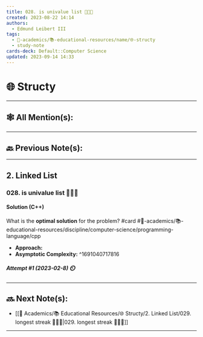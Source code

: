 ```yaml
---
title: 028. is univalue list 👨🏽‍💻
created: 2023-08-22 14:14
authors:
  - Edmund Leibert III
tags:
  - 🔴-academics/📚-educational-resources/name/🌐-structy
  - study-note
cards-deck: Default::Computer Science
updated: 2023-09-14 14:33
---
```


# 🌐 Structy

---

## 🕸️ All Mention(s): 

---

## 🔙 Previous Note(s):

---

## 2. Linked List

### **028. is univalue list 👨🏽‍💻**

#### Solution (C++)

What is the **optimal solution** for the problem? 
#card #🔴-academics/📚-educational-resources/discipline/computer-science/programming-language/cpp
 - **Approach:**
- **Asymptotic Complexity:**
^1691040717816

##### **Attempt #1 (2023-02-8) ⏲️**

---

## 🔜 Next Note(s):
- [[🔴 Academics/📚 Educational Resources/🌐 Structy/2. Linked List/029. longest streak 👨🏽‍💻|029. longest streak 👨🏽‍💻]]

---
